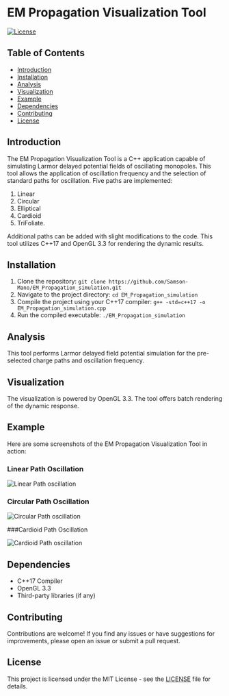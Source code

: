 # EM Propagation Visualization Tool

[![License](https://img.shields.io/badge/license-MIT-blue.svg)](LICENSE)

## Table of Contents

- [Introduction](#introduction)
- [Installation](#installation)
- [Analysis](#analysis)
- [Visualization](#visualization)
- [Example](#example)
- [Dependencies](#dependencies)
- [Contributing](#contributing)
- [License](#license)

## Introduction

The EM Propagation Visualization Tool is a C++ application capable of simulating Larmor delayed potential fields of oscillating monopoles. This tool allows the application of oscillation frequency and the selection of standard paths for oscillation. Five paths are implemented: 
1. Linear 
2. Circular 
3. Elliptical 
4. Cardioid 
5. TriFoliate. 

Additional paths can be added with slight modifications to the code.
This tool utilizes C++17 and OpenGL 3.3 for rendering the dynamic results.

## Installation

1. Clone the repository: `git clone https://github.com/Samson-Mano/EM_Propagation_simulation.git`
2. Navigate to the project directory: `cd EM_Propagation_simulation`
3. Compile the project using your C++17 compiler: `g++ -std=c++17 -o EM_Propagation_simulation.cpp`
4. Run the compiled executable: `./EM_Propagation_simulation`

## Analysis

This tool performs Larmor delayed field potential simulation for the pre-selected charge paths and oscillation frequency.

## Visualization

The visualization is powered by OpenGL 3.3. The tool offers batch rendering of the dynamic response.

## Example

Here are some screenshots of the EM Propagation Visualization Tool in action:

### Linear Path Oscillation

![Linear Path oscillation](Images/linear_path_gif.gif)

### Circular Path Oscillation

![Circular Path oscillation](Images/circular_path_gif.gif)

###Cardioid Path Oscillation

![Cardioid Path oscillation](Images/cardioid_path_gif.gif)


## Dependencies

- C++17 Compiler
- OpenGL 3.3
- Third-party libraries (if any)

## Contributing

Contributions are welcome! If you find any issues or have suggestions for improvements, please open an issue or submit a pull request.

## License

This project is licensed under the MIT License - see the [LICENSE](LICENSE) file for details.
